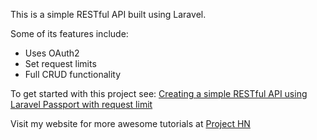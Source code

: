 This is a simple RESTful API built using Laravel.

Some of its features include:

<ul>
    <li>Uses OAuth2</li>
    <li>Set request limits</li>
    <li>Full CRUD functionality</li>
</ul>

To get started with this project see: <a href="https://project-hn.000webhostapp.com/article/27">Creating a simple RESTful API using Laravel Passport with request limit</a>

Visit my website for more awesome tutorials at <a href="https://project-hn.000webhostapp.com/articles" >Project HN</a>
